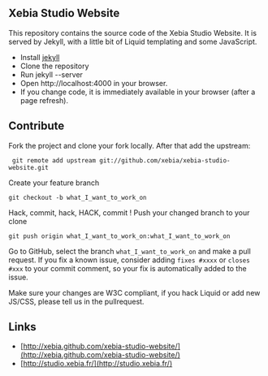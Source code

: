 Xebia Studio Website
--------------------
This repository contains the source code of the Xebia Studio Website.
It is served by Jekyll, with a little bit of Liquid templating and some JavaScript.

* Install [jekyll](https://github.com/mojombo/jekyll/wiki/install)
* Clone the repository
* Run jekyll --server
* Open http://localhost:4000 in your browser.
* If you change code, it is immediately available in your browser (after a page refresh).

Contribute
----------
Fork the project and clone your fork locally. After that add the upstream:

     git remote add upstream git://github.com/xebia/xebia-studio-website.git

Create your feature branch

    git checkout -b what_I_want_to_work_on

Hack, commit, hack, HACK, commit !
Push your changed branch to your clone

    git push origin what_I_want_to_work_on:what_I_want_to_work_on

Go to GitHub, select the branch `what_I_want_to_work_on` and make a pull request. If you fix a known issue, consider adding `fixes #xxxx` or `closes #xxx` to your commit comment, so your fix is automatically added to the issue.

Make sure your changes are W3C compliant, if you hack Liquid or add new JS/CSS, please tell us in the pullrequest.

Links
-----
* [http://xebia.github.com/xebia-studio-website/](http://xebia.github.com/xebia-studio-website/)
* [http://studio.xebia.fr/](http://studio.xebia.fr/)
